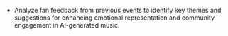 - Analyze fan feedback from previous events to identify key themes and suggestions for enhancing emotional representation and community engagement in AI-generated music.